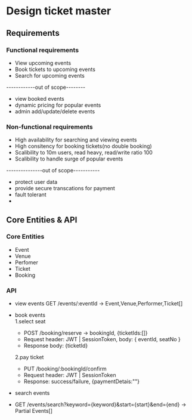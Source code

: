 # Design ticket master
## Requirements
### Functional requirements
- View upcoming events
- Book tickets to upcoming events
- Search for upcoming events

------------out of scope--------
- view booked events
- dynamic pricing for popular events
- admin add/update/delete events

### Non-functional requirements
- High availability for searching and viewing events
- High consitency for booking tickets(no double booking)
- Scalibility to 10m users, read heavy, read/write ratio 100
- Scalibility to handle surge of popular events

---------------out of scope-----------
- protect user data
- provide secure transcations for payment
- fault tolerant
- 
## Core Entities & API
### Core Entities
- Event
- Venue
- Perfomer
- Ticket
- Booking
### API
- view events GET /events/:eventId -> Event,Venue,Performer,Ticket[]
- book events  
  1.select seat 
    - POST /booking/reserve -> bookingId, {ticketIds:[]}
    - Request header: JWT | SessionToken, body: { eventId, seatNo }
    - Response body: {ticketId}

  2.pay ticket
    - PUT /booking/:bookingId/confirm
    - Request header: JWT | SessionToken
    - Response: success/failure, {paymentDetais:""}
- search events
- GET /events/search?keyword={keyword}&start={start}&end={end} -> Partial Events[]
